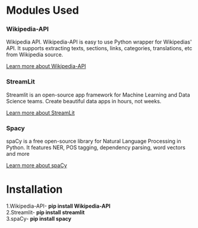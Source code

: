 # **Modules Used**

### **Wikipedia-API**
Wikipedia API. Wikipedia-API is easy to use Python wrapper for Wikipedias' API. It supports extracting texts, sections, links, categories, translations, etc from Wikipedia source.

[Learn more about Wikipedia-API](https://pypi.org/project/Wikipedia-API/)


### **StreamLit** 
Streamlit is an open-source app framework for Machine Learning and Data Science teams. Create beautiful data apps in hours, not weeks. 

[Learn more about StreamLit](https://streamlit.io/)


### **Spacy**
spaCy is a free open-source library for Natural Language Processing in Python. It features NER, POS tagging, dependency parsing, word vectors and more

[Learn more about spaCy](https://spacy.io/usage/spacy-101/)

# **Installation**
1.Wikipedia-API- **pip install Wikipedia-API**  
2.Streamlit- **pip install streamlit**  
3.spaCy- **pip install spacy**  

